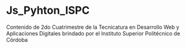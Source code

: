 # Js_Pyhton_ISPC
Contenido de 2do Cuatrimestre de la Tecnicatura en Desarrollo Web y Aplicaciones Digitales brindado por el Instituto Superior Politécnico de Córdoba
